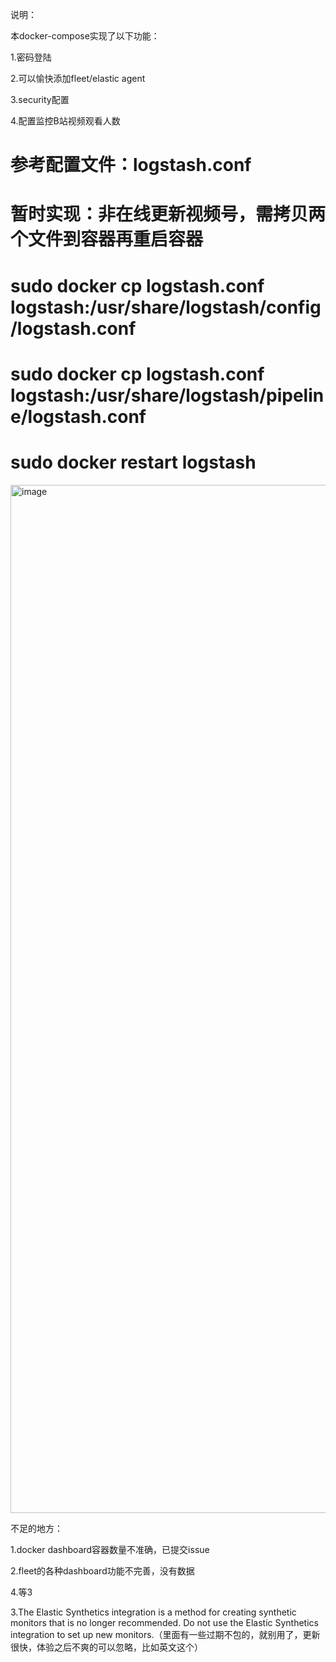 说明：

本docker-compose实现了以下功能：

1.密码登陆

2.可以愉快添加fleet/elastic agent

3.security配置

4.配置监控B站视频观看人数

# 参考配置文件：logstash.conf
# 暂时实现：非在线更新视频号，需拷贝两个文件到容器再重启容器
# sudo docker cp logstash.conf logstash:/usr/share/logstash/config/logstash.conf
# sudo docker cp logstash.conf logstash:/usr/share/logstash/pipeline/logstash.conf 
# sudo docker restart logstash
<img width="1645" alt="image" src="https://github.com/user-attachments/assets/cb8329c8-1cdc-4e2c-8340-1c4921086e73" />


不足的地方：

1.docker dashboard容器数量不准确，已提交issue

2.fleet的各种dashboard功能不完善，没有数据

4.等3

3.The Elastic Synthetics integration is a method for creating synthetic monitors that is no longer recommended. Do not use the Elastic Synthetics integration to set up new monitors.（里面有一些过期不包的，就别用了，更新很快，体验之后不爽的可以忽略，比如英文这个）
